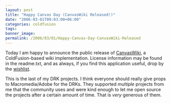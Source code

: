 ```yaml
---
layout: post
title: "Happy Canvas Day (CanvasWiki Released!)"
date: "2006-03-01T09:03:00+06:00"
categories: coldfusion 
tags: 
banner_image: 
permalink: /2006/03/01/Happy-Canvas-Day-CanvasWiki-Released
---
```


Today I am happy to announce the public release of <a href="http://ray.camdenfamily.com/projects/canvas">CanvasWiki</a>, a ColdFusion-based wiki implementation. License information may be found in the readme.txt, and as always, if you find this application useful, drop by the <a href="http://www.amazon.com/o/registry/2TCL1D08EZEYE">wishlist</a>.

This is the last of my DRK projects. I think everyone should really give props to Macromedia/Adobe for the DRKs. They supported <i>multiple</i> projects from me that the community uses and were kind enough to let me open source the projects after a certain amount of time. That is <i>very</i> generous of them.